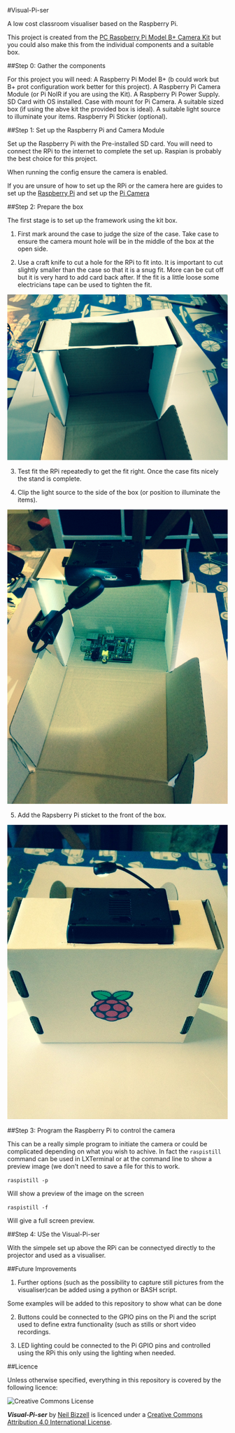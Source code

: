 #Visual-Pi-ser

A low cost classroom visualiser based on the Raspberry Pi.

This project is created from the [PC Raspberry Pi Model B+ Camera Kit](http://ucreatekit.co.uk/camera-kit.html) but you could also make this from the individual components and a suitable box.

##Step 0: Gather the components

For this project you will need:
A Raspberry Pi Model B+ (b could work but B+ prot configuration work better for this project).
A Raspberry Pi Camera Module (or Pi NoIR if you are using the Kit).
A Raspberry Pi Power Supply.
SD Card with OS installed.
Case with mount for Pi Camera.
A suitable sized box (if using the abve kit the provided box is ideal).
A suitable light source to illuminate your items.
Raspberry Pi Sticker (optional).

##Step 1: Set up the Raspberry Pi and Camera Module

Set up the Raspberry Pi with the Pre-installed SD card. You will need to connect the RPi to the internet to complete the set up. Raspian is probably the best choice for this project.

When running the config ensure the camera is enabled. 

If you are unsure of how to set up the RPi or the camera here are guides to set up the [Raspberry Pi](http://raspberrypi.org/.....) and set up the [Pi Camera](Http://raspberrypi.org/....)

##Step 2: Prepare the box

The first stage is to set up the framework using the kit box.

1. First mark around the case to judge the size of the case. Take case to ensure the camera mount hole will be in the middle of the box at the open side.

2. Use a craft knife to cut a hole for the RPi to fit into. It is important to cut slightly smaller than the case so that it is a snug fit. More can be cut off but it is very hard to add card back after. If the fit is a little loose some electricians tape can be used to tighten the fit.

  ![Cutting out](/images/cut.jpg)

3. Test fit the RPi repeatedly to get the fit right. Once the case fits nicely the stand is complete.

4. Clip the light source to the side of the box (or position to illuminate the items).
  
  ![Front on](/images/fronton.jpg)

5. Add the Rapsberry Pi sticket to the front of the box.

  ![Sticker](/images/back.jpg)


##Step 3: Program the Raspberry Pi to control the camera

This can be a really simple program to initiate the camera or could be complicated depending on what you wish to achive. In fact the `raspistill` command can be used in LXTerminal or at the command line to show a preview image (we don't need to save a file for this to work.

`raspistill -p`

Will show a preview of the image on the screen 

`raspistill -f`

Will give a full screen preview.

##Step 4: USe the Visual-Pi-ser

With the simpele set up above the RPi can be connectyed directly to the projector and used as a visualiser.


##Future Improvements

1. Further options (such as the possibility to capture still pictures from the visualiser)can be added using a python or BASH script.

Some examples will be added to this repository to show what can be done

2. Buttons could be connected to the GPIO pins on the Pi and the script used to define extra functionality (such as stills or short video recordings.

3. LED lighting could be connected to the Pi GPIO pins and controlled using the RPi this only using the lighting when needed. 

##Licence

Unless otherwise specified, everything in this repository is covered by the following licence:

![Creative Commons License](http://i.creativecommons.org/l/by-sa/4.0/88x31.png)

***Visual-Pi-ser*** by [Neil Bizzell](http://twiter.com/neilbizzell) is licenced under a [Creative Commons Attribution 4.0 International License](http://creativecommons.org/licenses/by-sa/4.0/).
